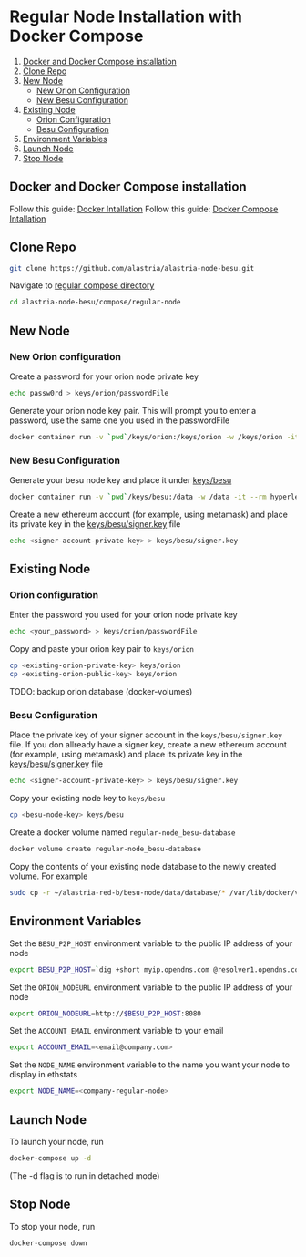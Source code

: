 # Regular Node Installation with Docker Compose

1. [Docker and Docker Compose installation](#docker-and-docker-compose-installation)
2. [Clone Repo](#clone-repo)
3. [New Node](#new-node)
   - [New Orion Configuration](#new-orion-configuration)
   - [New Besu Configuration](#new-besu-configuration)
4. [Existing Node](#existing-node)
   - [Orion Configuration](#orion-configuration)
   - [Besu Configuration](#besu-configuration)
5. [Environment Variables](#environment-variables)
6. [Launch Node](#launch-node)
7. [Stop Node](#stop-node)

## Docker and Docker Compose installation

Follow this guide: [Docker Intallation](https://docs.docker.com/get-docker/)
Follow this guide: [Docker Compose Intallation](https://docs.docker.com/compose/install/)

## Clone Repo

```sh
git clone https://github.com/alastria/alastria-node-besu.git
```

Navigate to [regular compose directory](../compose/regular-node)

```sh
cd alastria-node-besu/compose/regular-node
```

## New Node

### New Orion configuration

Create a password for your orion node private key

```sh
echo passw0rd > keys/orion/passwordFile
```

Generate your orion node key pair. This will prompt you to enter a password, use the same one you used in the passwordFile

```sh
docker container run -v `pwd`/keys/orion:/keys/orion -w /keys/orion -it --rm pegasyseng/orion:1.5.1-SNAPSHOT -g nodekey
```

### New Besu Configuration

Generate your besu node key and place it under [keys/besu](../compose/regular-node/keys/besu)

```sh
docker container run -v `pwd`/keys/besu:/data -w /data -it --rm hyperledger/besu:1.4 --data-path=/data public-key export --to=/data/key.pub
```

Create a new ethereum account (for example, using metamask) and place its private key in the [keys/besu/signer.key](../compose/regular-node/keys/besu/signer.key) file

```sh
echo <signer-account-private-key> > keys/besu/signer.key
```

## Existing Node

### Orion configuration

Enter the password you used for your orion node private key

```sh
echo <your_password> > keys/orion/passwordFile
```

Copy and paste your orion key pair to `keys/orion`

```sh
cp <existing-orion-private-key> keys/orion
cp <existing-orion-public-key> keys/orion
```

TODO: backup orion database (docker-volumes)

### Besu Configuration

Place the private key of your signer account in the `keys/besu/signer.key` file. If you don allready have a signer key, create a new ethereum account (for example, using metamask) and place its private key in the [keys/besu/signer.key](../compose/regular-node/keys/besu/signer.key) file

```sh
echo <signer-account-private-key> > keys/besu/signer.key
```

Copy your existing node key to `keys/besu`

```sh
cp <besu-node-key> keys/besu
```

Create a docker volume named `regular-node_besu-database`

```sh
docker volume create regular-node_besu-database
```

Copy the contents of your existing node database to the newly created volume. For example

```sh
sudo cp -r ~/alastria-red-b/besu-node/data/database/* /var/lib/docker/volumes/regular-node_besu-database/_data
```

## Environment Variables

Set the `BESU_P2P_HOST` environment variable to the public IP address of your node

```sh
export BESU_P2P_HOST=`dig +short myip.opendns.com @resolver1.opendns.com 2>/dev/null || curl -s --retry 2 icanhazip.com`
```

Set the `ORION_NODEURL` environment variable to the public IP address of your node

```sh
export ORION_NODEURL=http://$BESU_P2P_HOST:8080
```

Set the `ACCOUNT_EMAIL` environment variable to your email

```sh
export ACCOUNT_EMAIL=<email@company.com>
```

Set the `NODE_NAME` environment variable to the name you want your node to display in ethstats

```sh
export NODE_NAME=<company-regular-node>
```

## Launch Node

To launch your node, run

```sh
docker-compose up -d
```

(The -d flag is to run in detached mode)

## Stop Node

To stop your node, run

```sh
docker-compose down
```

